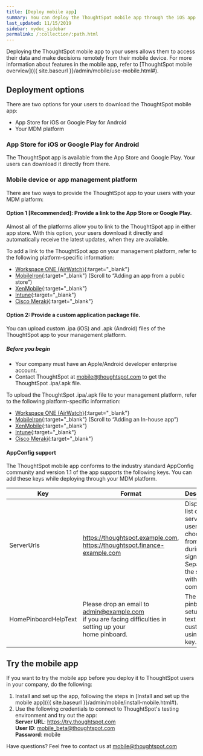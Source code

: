 ```yaml
---
title: [Deploy mobile app]
summary: You can deploy the ThoughtSpot mobile app through the iOS app store, or your MDM or MAM platform.
last_updated: 11/15/2019
sidebar: mydoc_sidebar
permalink: /:collection/:path.html
---
```

Deploying the ThoughtSpot mobile app to your users allows them to access their data and make decisions remotely from their mobile device. For more information about features in the mobile app, refer to [ThoughtSpot mobile overview]({{ site.baseurl }}/admin/mobile/use-mobile.html#).

## Deployment options

There are two options for your users to download the ThoughtSpot mobile app:
- App Store for iOS or Google Play for Android
- Your MDM platform

### App Store for iOS or Google Play for Android
The ThoughtSpot app is available from the App Store and Google Play. Your users can download it directly from there.

### Mobile device or app management platform
There are two ways to provide the ThoughtSpot app to your users with your MDM platform:

#### Option 1 [Recommended]: Provide a link to the App Store or Google Play.

Almost all of the platforms allow you to link to the ThoughtSpot app in either app store. With this option, your users download it directly and automatically receive the latest updates, when they are available.

To add a link to the ThoughtSpot app on your management platform, refer to the following platform-specific information:

  - [Workspace ONE (AirWatch)](https://docs.vmware.com/en/VMware-Workspace-ONE-UEM/1811/VMware-Workspace-ONE-UEM-Mobile-Application-Management/GUID-AWT-CONFIG-PUBLIC-APPS-WS1.html){:target="_blank"}
  - [MobileIron](http://mi.extendedhelp.mobileiron.com/53/all/en/desktop/App_Catalog.htm){:target="_blank"} (Scroll to “Adding an app from a public store”)
  - [XenMobile](https://docs.citrix.com/en-us/xenmobile/xenmobile-service/apps.html#add-a-public-app-store-app){:target="_blank"}
  - [Intune](https://docs.microsoft.com/en-us/intune/store-apps-ios){:target="_blank"}
  - [Cisco Meraki](https://documentation.meraki.com/SM/Apps_and_Software/Deploying_Store_Apps_for_iOS%2F%2FmacOS_and_Android){:target="_blank"}

#### Option 2: Provide a custom application package file.

  You can upload custom .ipa (iOS) and .apk (Android) files of the ThoughtSpot app to your management platform.

##### Before you begin
  - Your company must have an Apple/Android developer enterprise account.
  - Contact ThoughtSpot at [mobile@thoughtspot.com](mailto:mobile@thoughtspot.com?subject=ThoughtSpot%20Mobile%20App%20.IPA%20Request) to get the ThoughtSpot .ipa/.apk file.

To upload the ThoughtSpot .ipa/.apk file to your management platform, refer to the following platform-specific information:
  - [Workspace ONE (AirWatch)](https://docs.vmware.com/en/VMware-Workspace-ONE-UEM/1811/VMware-Workspace-ONE-UEM-Mobile-Application-Management/GUID-AWT-CONFIG-INTERNAL-APPS-LOCAL.html#GUID-AWT-CONFIG-INTERNAL-APPS-LOCAL){:target="_blank"}
  - [MobileIron](http://mi.extendedhelp.mobileiron.com/53/all/en/desktop/App_Catalog.htm){:target="_blank"} (Scroll to “Adding an In-house app”)
  - [XenMobile](https://docs.citrix.com/en-us/citrix-endpoint-management/apps.html#add-an-enterprise-app){:target="_blank"}
  - [Intune](https://docs.microsoft.com/en-us/intune/lob-apps-ios){:target="_blank"}
  - [Cisco Meraki](https://documentation.meraki.com/SM/Apps_and_Software/Installing_Custom_Apps_on_iOS_and_Android_Devices){:target="_blank"}

#### AppConfig support

The ThoughtSpot mobile app conforms to the industry standard AppConfig community and version 1.1 of the app supports the following keys. You can add these keys while deploying through your MDM platform.

  |Key |Format     |Description                   |
  |-----------------|------------|-----------------------------------|
  |ServerUrls   |https://thoughtspot.example.com, <br>https://thoughtspot.finance-example.com| Displays a list of servers for users to choose from <br>during sign-in. Separate the servers with commas.|
  |HomePinboardHelpText |Please drop an email to admin@example.com <br>if you are facing difficulties in setting up your <br>home pinboard.| The home pinboard setup help text can be <br>customized using this key.|

## Try the mobile app

If you want to try the mobile app before you deploy it to ThoughtSpot users in your company, do the following:
1. Install and set up the app, following the steps in [Install and set up the mobile app]({{ site.baseurl }}/admin/mobile/install-mobile.html#).
2. Use the following credentials to connect to ThoughtSpot's testing environment and try out the app:  
   **Server URL**: https://try.thoughtspot.com  
   **User ID**: mobile_beta@thoughtspot.com  
   **Password**: mobile

Have questions? Feel free to contact us at [mobile@thoughtspot.com](mailto:mobile@thoughtspot.com?subject=ThoughtSpot%20Mobile%20App%20Question)   
